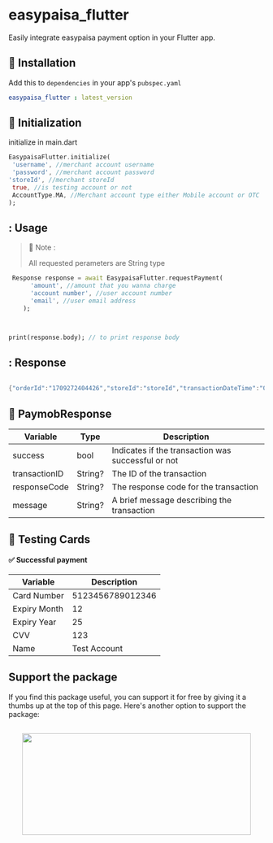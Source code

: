 # easypaisa_flutter

Easily integrate easypaisa payment option in your Flutter app.

<!-- ![Example](https://github.com/Asad06124/easypaisa_flutter/tree/main/example) -->

## :rocket: Installation

Add this to `dependencies` in your app's `pubspec.yaml`

```yaml
easypaisa_flutter : latest_version
```


## :hammer: Initialization
initialize in main.dart
```dart
EasypaisaFlutter.initialize(
 'username', //merchant account username
 'password', //merchant account password
'storeId', //merchant storeId
 true, //is testing account or not
 AccountType.MA, //Merchant account type either Mobile account or OTC 
);
```

## : Usage
> :pushpin: Note :
>
> All requested perameters are String type 

```dart
 Response response = await EasypaisaFlutter.requestPayment(
      'amount', //amount that you wanna charge
      'account number', //user account number
      'email', //user email address
    );



print(response.body); // to print response body
```
## : Response

   ```dart

{"orderId":"1709272404426","storeId":"storeId","transactionDateTime":"01/03/2024 10:53 AM","responseCode":"0001","responseDesc":"your response descriptions"}

```

## :incoming_envelope: PaymobResponse

| Variable      | Type    | Description          |
| ------------- |---------| -------------------- |
| success       | bool    | Indicates if the transaction was successful or not |
| transactionID | String? | The ID of the transaction |
| responseCode  | String? | The response code for the transaction |
| message       | String? | A brief message describing the transaction |


## :test_tube: Testing Cards

#### :white_check_mark: Successful payment

| Variable     | Description      |
|--------------|------------------|
| Card Number  | 5123456789012346 |
| Expiry Month | 12               |
| Expiry Year  | 25               |
| CVV          | 123              |
| Name         | Test Account     |


## Support the package

If you find this package useful, you can support it for free by giving it a thumbs up at the top of this page. Here's another option to support the package:

## <p align='center'><a href="https://www.buymeacoffee.com/asadbalqanw"><img src="https://img.buymeacoffee.com/button-api/?text=Buy me a coffee&emoji=&slug=jonhanson&button_colour=5F7FFF&font_colour=ffffff&font_family=Cookie&outline_colour=000000&coffee_colour=FFDD00" width="450" height="200"></a></p>


